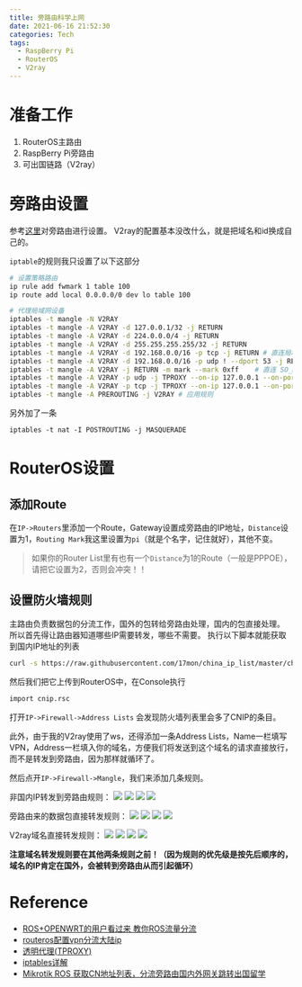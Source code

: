 ```yaml
---
title: 旁路由科学上网
date: 2021-06-16 21:52:30
categories: Tech
tags:
  - RaspBerry Pi
  - RouterOS
  - V2ray
---
```


# 准备工作
1. RouterOS主路由
2. RaspBerry Pi旁路由
3. 可出国链路（V2ray）

# 旁路由设置
参考[这里](https://guide.v2fly.org/app/tproxy.html)对旁路由进行设置。
V2ray的配置基本没改什么，就是把域名和id换成自己的。

`iptable`的规则我只设置了以下这部分
```bash
# 设置策略路由
ip rule add fwmark 1 table 100 
ip route add local 0.0.0.0/0 dev lo table 100

# 代理局域网设备
iptables -t mangle -N V2RAY
iptables -t mangle -A V2RAY -d 127.0.0.1/32 -j RETURN
iptables -t mangle -A V2RAY -d 224.0.0.0/4 -j RETURN 
iptables -t mangle -A V2RAY -d 255.255.255.255/32 -j RETURN 
iptables -t mangle -A V2RAY -d 192.168.0.0/16 -p tcp -j RETURN # 直连局域网，避免 V2Ray 无法启动时无法连网关的 SSH，如果你配置的是其他网段（如 10.x.x.x 等），则修改成自己的
iptables -t mangle -A V2RAY -d 192.168.0.0/16 -p udp ! --dport 53 -j RETURN # 直连局域网，53 端口除外（因为要使用 V2Ray 的 DNS)
iptables -t mangle -A V2RAY -j RETURN -m mark --mark 0xff    # 直连 SO_MARK 为 0xff 的流量(0xff 是 16 进制数，数值上等同与上面V2Ray 配置的 255)，此规则目的是解决v2ray占用大量CPU（https://github.com/v2ray/v2ray-core/issues/2621）
iptables -t mangle -A V2RAY -p udp -j TPROXY --on-ip 127.0.0.1 --on-port 12345 --tproxy-mark 1 # 给 UDP 打标记 1，转发至 12345 端口
iptables -t mangle -A V2RAY -p tcp -j TPROXY --on-ip 127.0.0.1 --on-port 12345 --tproxy-mark 1 # 给 TCP 打标记 1，转发至 12345 端口
iptables -t mangle -A PREROUTING -j V2RAY # 应用规则
```

另外加了一条
```
iptables -t nat -I POSTROUTING -j MASQUERADE
```

# RouterOS设置

## 添加Route
在`IP->Routers`里添加一个Route，Gateway设置成旁路由的IP地址，`Distance`设置为1，`Routing Mark`我这里设置为`pi`（就是个名字，记住就好），其他不变。
> 如果你的Router List里有也有一个`Distance`为1的Route（一般是PPPOE），请把它设置为2，否则会冲突！！

## 设置防火墙规则
主路由负责数据包的分流工作，国外的包转给旁路由处理，国内的包直接处理。
所以首先得让路由器知道哪些IP需要转发，哪些不需要。
执行以下脚本就能获取到国内IP地址的列表
```bash
curl -s https://raw.githubusercontent.com/17mon/china_ip_list/master/china_ip_list.txt |sed -e 's/^/add address=/g' -e 's/$/ list=CNIP/g'|sed -e $'1i\\\n/ip firewall address-list' -e $'1i\\\nremove [/ip firewall address-list find list=CNIP]' -e $'1i\\\nadd address=10.0.0.0/8 list=CNIP comment=private-network' -e $'1i\\\nadd address=172.16.0.0/12 list=CNIP comment=private-network' -e $'1i\\\nadd address=192.168.0.0/16 list=CNIP comment=private-network'>cnip.rsc
```

然后我们把它上传到RouterOS中，在Console执行
```bash
import cnip.rsc
```
打开`IP->Firewall->Address Lists`
会发现防火墙列表里会多了CNIP的条目。

此外，由于我的V2ray使用了ws，还得添加一条Address Lists，Name一栏填写VPN，Address一栏填入你的域名，方便我们将发送到这个域名的请求直接放行，而不是转发到旁路由，因为那样就循环了。

然后点开`IP->Firewall->Mangle`，我们来添加几条规则。

非国内IP转发到旁路由规则：
<img src="not_cnip_rule_1.png">
<img src="not_cnip_rule_2.png">
<img src="not_cnip_rule_3.png">
<img src="not_cnip_rule_4.png">

旁路由来的数据包直接转发规则：
<img src="side_router_rule_1.png">
<img src="side_router_rule_2.png">
<img src="side_router_rule_3.png">
<img src="side_router_rule_4.png">

V2ray域名直接转发规则：
<img src="vpn_rule_1.png">
<img src="vpn_rule_2.png">
<img src="vpn_rule_3.png">
<img src="vpn_rule_4.png">

**注意域名转发规则要在其他两条规则之前！（因为规则的优先级是按先后顺序的，域名的IP肯定在国外，会被转到旁路由从而引起循环）**

# Reference
- [ROS+OPENWRT的用户看过来 教你ROS流量分流](https://www.right.com.cn/forum/thread-4050513-1-1.html)
- [routeros配置vpn分流大陆ip](https://www.willnet.net/index.php/archives/95/)
- [透明代理(TPROXY)](https://guide.v2fly.org/app/tproxy.html)
- [iptables详解](https://www.cnblogs.com/metoy/p/4320813.html)
- [Mikrotik ROS 获取CN地址列表，分流旁路由国内外网关跳转出国留学
](https://www.itxiaoniao.net/archives/448/)